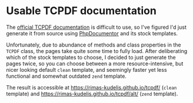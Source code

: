 # Usable TCPDF documentation

The [official TCPDF documentation](https://tcpdf.org/docs/srcdoc/tcpdf/) is difficult to use, so I've figured I'd just generate it from source using [PhpDocumentor](https://docs.phpdoc.org/) and its stock templates.

Unfortunately, due to abundance of methods and class properties in the `TCPDF` class, the pages take quite some time to fully load. After deliberating which of the stock templates to choose, I decided to just generate the pages twice, so you can choose between a more resource-intensive, but nicer looking default `clean` template, and seemingly faster yet less functional and somewhat outdated `zend` template.

The result is accessible at https://rimas-kudelis.github.io/tcpdf/ (`clean` template) and https://rimas-kudelis.github.io/tcpdf/alt/ (`zend` template). 
